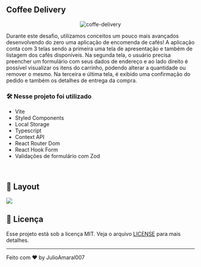 ## Coffee Delivery

<div align="center"> 
	<img alt="coffe-delivery" title="#coffe-delivery" src="https://user-images.githubusercontent.com/71772559/178171983-f724d1a7-deb4-4d13-aa92-09e1cac4ec36.png" />
</div>

Durante este desafio, utilizamos conceitos um pouco mais avançados desenvolvendo do zero uma aplicação de encomenda de cafés! A aplicação conta com 3 telas sendo a primeira uma tela de apresentação e também de listagem dos cafés disponíveis. Na segunda tela, o usuário precisa preencher um formulário com seus dados de endereço e ao lado direito é possível visualizar os itens do carrinho, podendo alterar a quantidade ou remover o mesmo. Na terceira e última tela, é exibido uma confirmação do pedido e também os detalhes de entrega da compra.

### 🛠️ Nesse projeto foi utilizado

- Vite
- Styled Components
- Local Storage
- Typescript
- Context API
- React Router Dom
- React Hook Form
- Validações de formulário com Zod

<br />

## 🚧 Layout

<a href="https://www.figma.com/file/BooxfyEUUwqll4S1vTcGm8/Coffee-Delivery-(Copy)?t=kmjSeD6XSUyuLSCF-0" target="_blank">
<img src="https://user-images.githubusercontent.com/71772559/178192253-4fe4757c-de57-4878-a38c-a483c25670b1.png" />
</a>

## :memo: Licença

Esse projeto está sob a licença MIT. Veja o arquivo [LICENSE](.github/LICENSE) para mais detalhes.

---

Feito com ♥ by JulioAmaral007

&nbsp;
